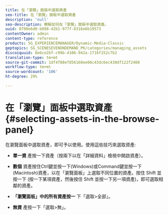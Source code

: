 ```yaml
---
title: 在「瀏覽」面板中選取資產
seo-title: 在「瀏覽」面板中選取資產
description: 'null'
seo-description: 瞭解如何在「瀏覽」面板中選取資產。
uuid: 0790e6d0-b898-42b1-977f-8316e6b19573
contentOwner: admin
content-type: reference
products: SG_EXPERIENCEMANAGER/Dynamic-Media-Classic
geptopics: SG_SCENESEVENONDEMAND_PK/categories/managing_assets
discoiquuid: 8e6ce2bf-c99b-4106-942a-1716f152c7b2
translation-type: tm+mt
source-git-commit: 1df4f88ef856160ee06c43dc6ec430df122f2408
workflow-type: tm+mt
source-wordcount: '106'
ht-degree: 29%

---
```



# 在「瀏覽」面板中選取資產{#selecting-assets-in-the-browse-panel}

在瀏覽面板中選取資產，即可予以使用。使用這些技巧來選取資產:

* **單一資**
產按一下資產（按兩下以在「詳細資料」檢視中開啟資產）。

* **數個**
資產按住Ctrl鍵並按一下(Windows)或Command鍵並按一下(Macintosh)資產，以在「瀏覽面板」上選取不同位置的資產。按住 Shift 並按一下 (按一下某項資產，然後按住 Shift 並按一下另一項資產)，即可選取相鄰的資產。

* **「瀏覽面板」中的所有資產按一**
下「選取>全部」。

* **無資**
產按一下「選取>無」。
